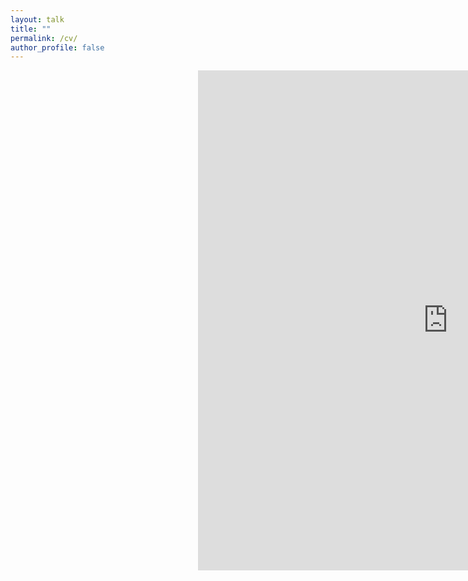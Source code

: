 ```yaml
---
layout: talk
title: ""
permalink: /cv/
author_profile: false
---
```

<body>

<iframe
    src="https://docs.google.com/gview?url=https://gcheng-nus.github.io/CV/CV_Guang.pdf&embedded=true"
    style="width:800px; height:800px; margin-left:300px"
    frameborder="0"
></iframe>

</body>